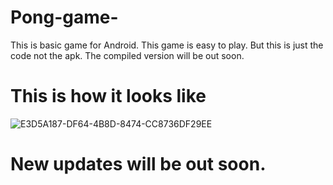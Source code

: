 # Pong-game-
This is basic game for Android. 
This game is easy to play. 
But this is just the code not the apk. 
The compiled version will be out soon.
      
# This is how it looks like

![E3D5A187-DF64-4B8D-8474-CC8736DF29EE](https://user-images.githubusercontent.com/100248770/158962509-638793de-5c81-4b1d-8b7d-70fa6a7be36b.png)

# New updates will be out soon.
